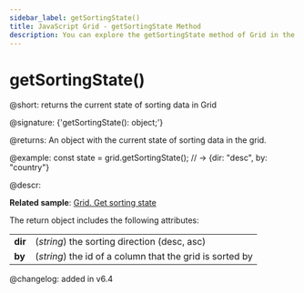 ```yaml
---
sidebar_label: getSortingState()
title: JavaScript Grid - getSortingState Method 
description: You can explore the getSortingState method of Grid in the documentation of the DHTMLX JavaScript UI library. Browse developer guides and API reference, try out code examples and live demos, and download a free 30-day evaluation version of DHTMLX Suite.
---
```


# getSortingState()

@short: returns the current state of sorting data in Grid

@signature: {'getSortingState(): object;'}

@returns:
An object with the current state of sorting data in the grid.

@example:
const state = grid.getSortingState(); 
// -> {dir: "desc", by: "country"}

@descr:

**Related sample**: [Grid. Get sorting state](https://snippet.dhtmlx.com/u2vk3ri3)

The return object includes the following attributes:

<table>
	<tbody>
        <tr>
			<td><b>dir</b></td>
			<td>(<i>string</i>) the sorting direction (desc, asc)</td>
		</tr>
        <tr>
			<td><b>by</b></td>
			<td>(<i>string</i>) the id of a column that the grid is sorted by</td>
		</tr>
    </tbody>
</table>

@changelog:
added in v6.4

[comment]: # (@related: grid/usage.md#getting-the-sorting-state)

